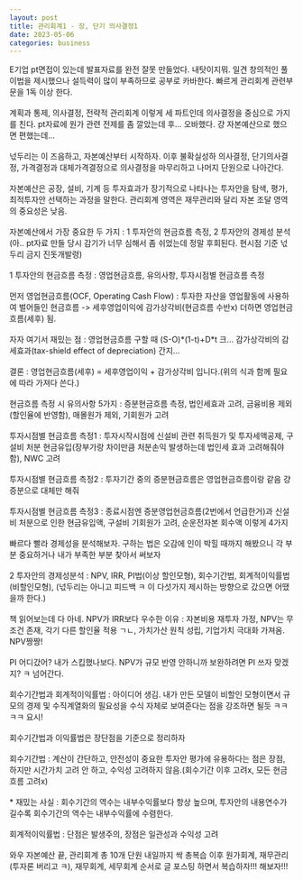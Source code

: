 ```yaml
---
layout: post
title: 관리회계1 - 장, 단기 의사결정1
date: 2023-05-06
categories: business
---
```


<p1>
E기업 pt면접이 있는데 발표자료를 완전 잘못 만들었다. 내탓이지뭐. 일견 창의적인 풀이법을 제시했으나 설득력이 많이 부족하므로 공부로 카바한다. 빠르게 관리회계 관련부문을 1독 이상 한다.
<br/><br/>
계획과 통제, 의사결정, 전략적 관리회계 이렇게 세 파트인데 의사결정을 중심으로 가지를 친다. pt자료에 원가 관련 전제를 좀 깔았는데 후... 오바했다. 걍 자본예산으로 했으면 편했는데...
<br/><br/>
넋두리는 이 즈음하고, 자본예산부터 시작하자. 이후 불확실성하 의사결정, 단기의사결정, 가격결정과 대체가격결정으로 의사결정을 마무리하고 나머지 단원으로 나아간다.
<br/><br/>
자본예산은 공장, 설비, 기계 등 투자효과가 장기적으로 나타나는 투자안을 탐색, 평가, 최적투자안 선택하는 과정을 말한다. 관리회계 영역은 재무관리와 달리 자본 조달 영역의 중요성은 낮음.
<br/><br/>
자본예산에서 가장 중요한 두 가지 : 1 투자안의 현금흐름 측정, 2 투자안의 경제성 분석(아.. pt자료 만들 당시 감기가 너무 심해서 좀 쉬었는데 정말 후회된다. 현시점 기준 넋두리 금지 진돗개발령)
<br/><br/>
1 투자안의 현금흐름 측정 : 영업현금흐름, 유의사항, 투자시점별 현금흐름 측정
<br/><br/>
먼저 영업현금흐름(OCF, Operating Cash Flow) : 투자한 자산을 영업활동에 사용하여 벌어들인 현금흐름 -> 세후영업이익에 감가상각비(현금흐름 수반x) 더하면 영업현금흐름(세후) 됨.
<br/><br/>
자자 여기서 재밌는 점 : 영업현금흐름 구할 때 (S-O)*(1-t)+D*t 크... 감가상각비의 감세효과(tax-shield effect of depreciation) 간지...
<br/><br/>
결론 : 영업현금흐름(세후) = 세후영업이익 + 감가상각비 입니다.(위의 식과 함께 필요에 따라 가져다 쓴다.)
<br/><br/>
현금흐름 측정 시 유의사항 5가지 : 증분현금흐름 측정, 법인세효과 고려, 금융비용 제외(할인율에 반영함), 매몰원가 제외, 기회원가 고려
<br/><br/>
투자시점별 현금흐름 측정1 : 투자시작시점에 신설비 관련 취득원가 및 투자세액공제, 구설비 처분 현금유입(장부가랑 차이만큼 처분손익 발생하는데 법인세 효과 고려해줘야함), NWC 고려
<br/><br/>
투자시점별 현금흐름 측정2 : 투자기간 중의 증분현금흐름은 영업현금흐름이랑 같음 걍 증분으로 대체만 해줘
<br/><br/>
투자시점별 현금흐름 측정3 : 종료시점엔 증분영업현금흐름(2번에서 언급한거)과 신설비 처분으로 인한 현금유입액, 구설비 기회원가 고려, 순운전자본 회수액 이렇게 4가지
<br/><br/>
빠르다 빨라 경제성을 분석해보자. 구하는 법은 오감에 인이 박힐 때까지 해봤으니 각 부분 중요하거나 내가 부족한 부분 찾아서 써보자
<br/><br/>
2 투자안의 경제성분석 : NPV, IRR, PI법(이상 할인모형), 회수기간법, 회계적이익률법(비할인모형), (넋두리는 아니고 피드백 ㅋ 이 다섯가지 제시하는 방향으로 갔으면 어땠을까 한다.)
<br/><br/>
책 읽어보는데 다 아네. NPV가 IRR보다 우수한 이유 : 자본비용 재투자 가정, NPV는 무조건 존재, 각기 다른 할인율 적용 ㄱㄴ, 가치가산 원칙 성립, 기업가치 극대화 가져옴. NPV짱짱!
<br/><br/>
PI 어디갔어? 내가 스킵했나보다. NPV가 규모 반영 안하니까 보완하려면 PI 쓰자 맞겠지? ㅋ 넘어간다.
<br/><br/>
회수기간법과 회계적이익률법 : 아이디어 생김. 내가 만든 모델이 비할인 모형이면서 규모의 경제 및 수직계열화의 필요성을 수식 자체로 보여준다는 점을 강조하면 될듯 ㅋㅋㅋㅋ 요시!
<br/><br/>
회수기간법과 이익률법은 장단점을 기준으로 정리하자
<br/><br/>
회수기간법 : 계산이 간단하고, 안전성이 중요한 투자안 평가에 유용하다는 점은 장점, 하지만 시간가치 고려 안 하고, 수익성 고려하지 않음.(회수기간 이후 고려x, 모든 현금흐름 고려x)
<br/><br/>
* 재밌는 사실 : 회수기간의 역수는 내부수익률보다 항상 높으며, 투자안의 내용연수가 길수록 회수기간의 역수는 내부수익률에 수렴한다.
<br/><br/>
회계적이익률법 : 단점은 발생주의, 장점은 일관성과 수익성 고려
<br/><br/>
와우 자본예산 끝, 관리회계 총 10개 단원 내일까지 싹 총복습 이후 원가회계, 재무관리(투자론 버리고 ㅋ), 재무회계, 세무회계 순서로 글 포스팅 하면서 복습하자!!! 해보자!!!
</p1>
